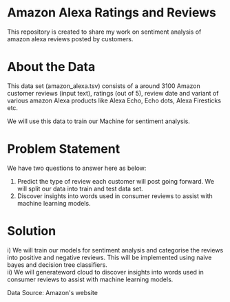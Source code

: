 # Amazon Alexa Ratings and Reviews

This repository is created to share my work on sentiment analysis of
amazon alexa reviews posted by customers.

# About the Data

This data set (amazon_alexa.tsv) consists of a around 3100 Amazon
customer reviews (input text), ratings (out of 5), review date and
variant of various amazon Alexa products like Alexa Echo, Echo dots,
Alexa Firesticks etc.

We will use this data to train our Machine for sentiment analysis.

# Problem Statement

We have two questions to answer here as below:
1. Predict the type of review each customer will post going forward. We
   will split our data into train and test data set.
2. Discover insights into words used in consumer reviews to assist with
   machine learning models.

# Solution

i) We will train our models for sentiment analysis and categorise the
reviews into positive and negative reviews. This will be implemented
using naive bayes and decision tree classifiers.  
ii) We will generateword cloud to discover insights into words used in
consumer reviews to assist with machine learning models.

Data Source: Amazon's website
